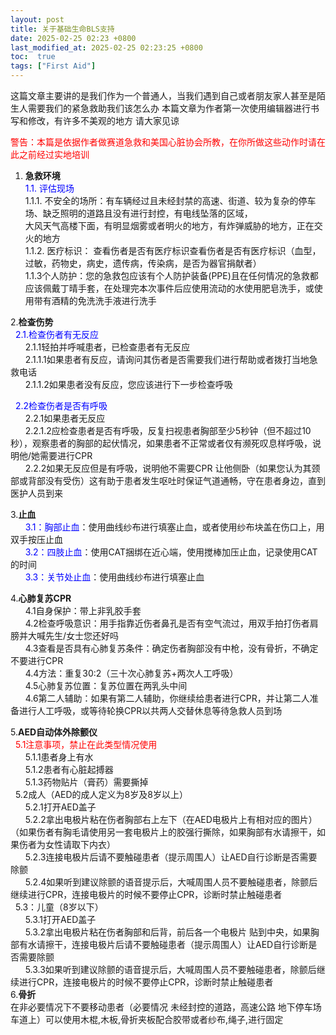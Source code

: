 ```yaml
---
layout: post
title: 关于基础生命BLS支持
date: 2025-02-25 02:23 +0800
last_modified_at: 2025-02-25 02:23:25 +0800
toc:  true
tags: ["First Aid"]
---
```

这篇文章主要讲的是我们作为一个普通人，当我们遇到自己或者朋友家人甚至是陌生人需要我们的紧急救助我们该怎么办
本篇文章为作者第一次使用编辑器进行书写和修改，有许多不美观的地方 请大家见谅  

<span style="color: red;">警告：本篇是依据作者做赛道急救和美国心脏协会所教，在你所做这些动作时请在此之前经过实地培训</span>


1.	**急救环境**<br>
<span style="color: blue;">1.1.	评估现场</span><br>
    1.1.1.	不安全的场所：有车辆经过且未经封禁的高速、街道、较为复杂的停车场、缺乏照明的道路且没有进行封控，有电线坠落的区域，<br> 大风天气高楼下面，有明显烟雾或者明火的地方，有炸弹威胁的地方，正在交火的地方<br>
  	1.1.2.	医疗标识： 查看伤者是否有医疗标识查看伤者是否有医疗标识（血型，过敏，药物史，病史，遗传病，传染病，是否为器官捐献者）<br>
    1.1.3个人防护：您的急救包应该有个人防护装备(PPE)且在任何情况的急救都应该佩戴丁晴手套，在处理完本次事件后应使用流动的水使用肥皂洗手，或使用带有酒精的免洗洗手液进行洗手<br>

   
2.**检查伤势**<br>
&nbsp;&nbsp;<span style="color: blue;">2.1.检查伤者有无反应</span><br>
&nbsp;&nbsp;&nbsp;&nbsp;&nbsp;&nbsp;2.1.1轻拍并呼喊患者，已检查患者有无反应<br>
&nbsp;&nbsp;&nbsp;&nbsp;&nbsp;&nbsp;2.1.1.1如果患者有反应，请询问其伤者是否需要我们进行帮助或者拨打当地急救电话<br>
&nbsp;&nbsp;&nbsp;&nbsp;&nbsp;&nbsp;2.1.1.2如果患者没有反应，您应该进行下一步检查呼吸<br>

&nbsp;&nbsp;<span style="color: blue;">2.2检查伤者是否有呼吸</span><br>
&nbsp;&nbsp;&nbsp;&nbsp;&nbsp;&nbsp;2.2.1如果患者无反应<br>
&nbsp;&nbsp;&nbsp;&nbsp;&nbsp;&nbsp;2.2.1.2应检查患者是否有呼吸，反复扫视患者胸部至少5秒钟（但不超过10秒），观察患者的胸部的起伏情况，如果患者不正常或者仅有濒死叹息样呼吸，说明他/她需要进行CPR<br>
&nbsp;&nbsp;&nbsp;&nbsp;&nbsp;&nbsp;2.2.2如果无反应但是有呼吸，说明他不需要CPR 让他侧卧（如果您认为其颈部或背部没有受伤）这有助于患者发生呕吐时保证气道通畅，守在患者身边，直到医护人员到来<br>

3.**止血**<br>
&nbsp;&nbsp;&nbsp;&nbsp;&nbsp;&nbsp;<span style="color: blue;">3.1：胸部止血</span>：使用曲线纱布进行填塞止血，或者使用纱布块盖在伤口上，用双手按压止血<br>
&nbsp;&nbsp;&nbsp;&nbsp;&nbsp;&nbsp;<span style="color: blue;">3.2：四肢止血</span>：使用CAT捆绑在近心端，使用搅棒加压止血，记录使用CAT的时间<br>
&nbsp;&nbsp;&nbsp;&nbsp;&nbsp;&nbsp;<span style="color: blue;">3.3：关节处止血</span>：使用曲线纱布进行填塞止血<br>

4.**心肺复苏CPR**<br>
&nbsp;&nbsp;&nbsp;&nbsp;&nbsp;&nbsp;4.1自身保护：带上非乳胶手套<br>
&nbsp;&nbsp;&nbsp;&nbsp;&nbsp;&nbsp;4.2检查呼吸意识：用手指靠近伤者鼻孔是否有空气流过，用双手拍打伤者肩膀并大喊先生/女士您还好吗<br>
&nbsp;&nbsp;&nbsp;&nbsp;&nbsp;&nbsp;4.3查看是否具有心肺复苏条件：确定伤者胸部没有中枪，没有骨折，不确定不要进行CPR<br>
&nbsp;&nbsp;&nbsp;&nbsp;&nbsp;&nbsp;4.4方法：重复30:2（三十次心肺复苏+两次人工呼吸）<br>
&nbsp;&nbsp;&nbsp;&nbsp;&nbsp;&nbsp;4.5心肺复苏位置：复苏位置在两乳头中间<br>
&nbsp;&nbsp;&nbsp;&nbsp;&nbsp;&nbsp;4.6第二人辅助：如果有第二人辅助，你继续给患者进行CPR，并让第二人准备进行人工呼吸，或等待轮换CPR以共两人交替休息等待急救人员到场<br>

5.**AED自动体外除颤仪**<br>
&nbsp;&nbsp;<span style="color: red;">5.1注意事项，禁止在此类型情况使用</span><br>
&nbsp;&nbsp;&nbsp;&nbsp;&nbsp;&nbsp;5.1.1患者身上有水<br>
&nbsp;&nbsp;&nbsp;&nbsp;&nbsp;&nbsp;5.1.2患者有心脏起搏器<br>
&nbsp;&nbsp;&nbsp;&nbsp;&nbsp;&nbsp;5.1.3药物贴片（膏药）需要撕掉<br>
&nbsp;&nbsp;5.2成人（AED的成人定义为8岁及8岁以上）<br>
&nbsp;&nbsp;&nbsp;&nbsp;&nbsp;&nbsp;5.2.1打开AED盖子 <br>
&nbsp;&nbsp;&nbsp;&nbsp;&nbsp;&nbsp;5.2.2拿出电极片粘在伤者胸部右上左下（在AED电极片上有相对应的图片）（如果伤者有胸毛请使用另一套电极片上的胶强行撕除，如果胸部有水请擦干，如果伤者为女性请取下内衣）<br>
&nbsp;&nbsp;&nbsp;&nbsp;&nbsp;&nbsp;5.2.3连接电极片后请不要触碰患者（提示周围人）让AED自行诊断是否需要除颤 <br>
&nbsp;&nbsp;&nbsp;&nbsp;&nbsp;&nbsp;5.2.4如果听到建议除颤的语音提示后，大喊周围人员不要触碰患者，除颤后继续进行CPR，连接电极片的时候不要停止CPR，诊断时禁止触碰患者<br>
&nbsp;&nbsp;5.3：儿童（8岁以下）<br>
&nbsp;&nbsp;&nbsp;&nbsp;&nbsp;&nbsp;5.3.1打开AED盖子 <br>
&nbsp;&nbsp;&nbsp;&nbsp;&nbsp;&nbsp;5.3.2拿出电极片粘在伤者胸部和后背，前后各一个电极片 贴到中央，如果胸部有水请擦干，连接电极片后请不要触碰患者（提示周围人）让AED自行诊断是否需要除颤<br> 
&nbsp;&nbsp;&nbsp;&nbsp;&nbsp;&nbsp;5.3.3如果听到建议除颤的语音提示后，大喊周围人员不要触碰患者，除颤后继续进行CPR，连接电极片的时候不要停止CPR，诊断时禁止触碰患者<br>
6.**骨折**<br>
 在非必要情况下不要移动患者（必要情况 未经封控的道路，高速公路 地下停车场车道上）可以使用木棍,木板,骨折夹板配合胶带或者纱布,绳子,进行固定
